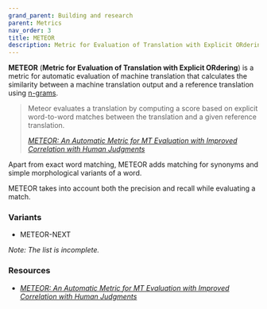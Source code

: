 ```yaml
---
grand_parent: Building and research
parent: Metrics
nav_order: 3
title: METEOR
description: Metric for Evaluation of Translation with Explicit ORdering
---
```


**METEOR** (**Metric for Evaluation of Translation with Explicit ORdering**)  is a metric for automatic evaluation of machine translation that calculates the similarity between a machine translation output and a reference translation using [n-grams](/../concepts/n-gram.md).

> Meteor evaluates a translation by computing a score based on explicit word-to-word matches between the translation and a given reference translation.
>
> [*METEOR: An Automatic Metric for MT Evaluation with Improved Correlation with Human Judgments*](#resources-and-papers)

Apart from exact word matching, METEOR adds matching for synonyms and simple morphological variants of a word.

METEOR takes into account both the precision and recall while evaluating a match.

### Variants

- METEOR-NEXT

*Note: The list is incomplete.*

### Resources

- [*METEOR: An Automatic Metric for MT Evaluation with Improved Correlation with Human Judgments*](https://www.cs.cmu.edu/~alavie/METEOR/pdf/Banerjee-Lavie-2005-METEOR.pdf)
